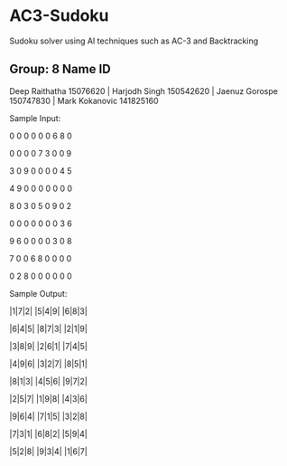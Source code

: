 # AC3-Sudoku
Sudoku solver using AI techniques such as AC-3 and Backtracking

Group: 8
Name             ID
------------------------
Deep Raithatha  15076620
| Harjodh Singh   150542620
| Jaenuz Gorospe  150747830
| Mark Kokanovic  141825160



Sample Input:

0 0 0 0 0 0 6 8 0

0 0 0 0 7 3 0 0 9 

3 0 9 0 0 0 0 4 5

4 9 0 0 0 0 0 0 0

8 0 3 0 5 0 9 0 2

0 0 0 0 0 0 0 3 6

9 6 0 0 0 0 3 0 8

7 0 0 6 8 0 0 0 0

0 2 8 0 0 0 0 0 0

Sample Output:

|1|7|2|  |5|4|9|  |6|8|3|


|6|4|5|  |8|7|3|  |2|1|9|


|3|8|9|  |2|6|1|  |7|4|5|



|4|9|6|  |3|2|7|  |8|5|1|


|8|1|3|  |4|5|6|  |9|7|2|


|2|5|7|  |1|9|8|  |4|3|6|



|9|6|4|  |7|1|5|  |3|2|8|


|7|3|1|  |6|8|2|  |5|9|4|


|5|2|8|  |9|3|4|  |1|6|7|

